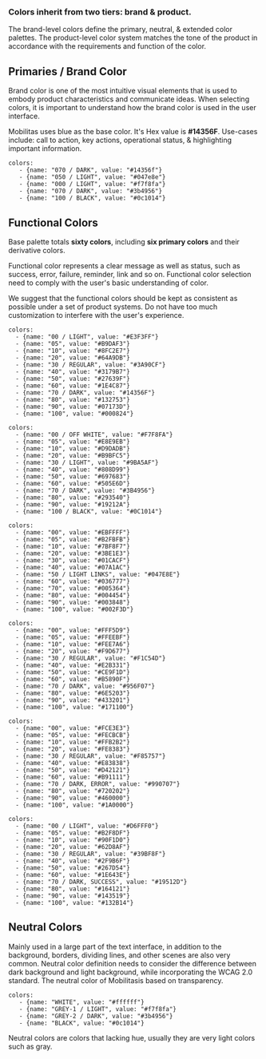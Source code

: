 ### Colors inherit from two tiers: **brand** & **product**. 

The brand-level colors define the primary, neutral, & extended color palettes. The product-level color system matches the tone of the product in accordance with the requirements and function of the color.

## Primaries / Brand Color
Brand color is one of the most intuitive visual elements that is used to embody product characteristics and communicate ideas. When selecting colors, it is important to understand how the brand color is used in the user interface. 

Mobilitas uses blue as the base color. It's Hex value is **#14356F**. Use-cases include: call to action, key actions, operational status, & highlighting important information.

```color-palette
colors:
   - {name: "070 / DARK", value: "#14356f"}
   - {name: "050 / LIGHT", value: "#047e8e"}
   - {name: "000 / LIGHT", value: "#f7f8fa"}
   - {name: "070 / DARK", value: "#3b4956"}
   - {name: "100 / BLACK", value: "#0c1014"}
```

## Functional Colors
Base palette totals **sixty colors**, including **six primary colors** and their derivative colors.

Functional color represents a clear message as well as status, such as success, error, failure, reminder, link and so on. Functional color selection need to comply with the user's basic understanding of color. 

We suggest that the functional colors should be kept as consistent as possible under a set of product systems. Do not have too much customization to interfere with the user's experience.

```color-palette|span-1
colors:
  - {name: "00 / LIGHT", value: "#E3F3FF"}
  - {name: "05", value: "#B9DAF3"}
  - {name: "10", value: "#8FC2E7"}
  - {name: "20", value: "#64A9DB"}
  - {name: "30 / REGULAR", value: "#3A90CF"}
  - {name: "40", value: "#3179B7"}
  - {name: "50", value: "#27639F"}
  - {name: "60", value: "#1E4C87"}
  - {name: "70 / DARK", value: "#14356F"}
  - {name: "80", value: "#132753"}
  - {name: "90", value: "#07173D"}
  - {name: "100", value: "#000824"}
```
```color-palette|span-1
colors:
  - {name: "00 / OFF WHITE", value: "#F7F8FA"}
  - {name: "05", value: "#E8E9EB"}
  - {name: "10", value: "#D9DADB"}
  - {name: "20", value: "#B9BFC5"}
  - {name: "30 / LIGHT", value: "#9BA5AF"}
  - {name: "40", value: "#808D99"}
  - {name: "50", value: "#697683"}
  - {name: "60", value: "#505E6D"}
  - {name: "70 / DARK", value: "#3B4956"}
  - {name: "80", value: "#293540"}
  - {name: "90", value: "#19212A"}
  - {name: "100 / BLACK", value: "#0C1014"}
```
```color-palette|span-1
colors:
  - {name: "00", value: "#EBFFFF"}
  - {name: "05", value: "#B2FBFB"}
  - {name: "10", value: "#7BF8F7"}
  - {name: "20", value: "#3BE1E3"}
  - {name: "30", value: "#01CACF"}
  - {name: "40", value: "#07A1AC"}
  - {name: "50 / LIGHT LINKS", value: "#047E8E"}
  - {name: "60", value: "#036777"}
  - {name: "70", value: "#005364"}
  - {name: "80", value: "#004454"}
  - {name: "90", value: "#003848"}
  - {name: "100", value: "#002F3D"}
```
```color-palette|span-1
colors:
  - {name: "00", value: "#FFF5D9"}
  - {name: "05", value: "#FFEEBF"}
  - {name: "10", value: "#FEE7A6"}
  - {name: "20", value: "#F9D677"}
  - {name: "30 / REGULAR", value: "#F1C54D"}
  - {name: "40", value: "#E2B331"}
  - {name: "50", value: "#CE9F1D"}
  - {name: "60", value: "#B5890F"}
  - {name: "70 / DARK", value: "#956F07"}
  - {name: "80", value: "#6E5203"}
  - {name: "90", value: "#433201"}
  - {name: "100", value: "#171100"}
```
```color-palette|span-1
colors:
  - {name: "00", value: "#FCE3E3"}
  - {name: "05", value: "#FECBCB"}
  - {name: "10", value: "#FFB2B2"}
  - {name: "20", value: "#FE8383"}
  - {name: "30 / REGULAR", value: "#F85757"}
  - {name: "40", value: "#E83838"}
  - {name: "50", value: "#D42121"}
  - {name: "60", value: "#B91111"}
  - {name: "70 / DARK, ERROR", value: "#990707"}
  - {name: "80", value: "#720202"}
  - {name: "90", value: "#460000"}
  - {name: "100", value: "#1A0000"}
```
```color-palette|span-1
colors:
  - {name: "00 / LIGHT", value: "#D6FFF0"}
  - {name: "05", value: "#B2F8DF"}
  - {name: "10", value: "#90F1D0"}
  - {name: "20", value: "#62D8AF"}
  - {name: "30 / REGULAR", value: "#39BF8F"}
  - {name: "40", value: "#2F9B6F"}
  - {name: "50", value: "#267D54"}
  - {name: "60", value: "#1E643E"}
  - {name: "70 / DARK, SUCCESS", value: "#19512D"}
  - {name: "80", value: "#164121"}
  - {name: "90", value: "#143519"}
  - {name: "100", value: "#132B14"}
```

## Neutral Colors
Mainly used in a large part of the text interface, in addition to the background, borders, dividing lines, and other scenes are also very common. Neutral color definition needs to consider the difference between dark background and light background, while incorporating the WCAG 2.0 standard. The neutral color of Mobilitasis based on transparency.

```color-palette|horizontal
colors:
   - {name: "WHITE", value: "#ffffff"}
   - {name: "GREY-1 / LIGHT", value: "#f7f8fa"}
   - {name: "GREY-2 / DARK", value: "#3b4956"}
   - {name: "BLACK", value: "#0c1014"}
```
Neutral colors are colors that lacking hue, usually they are very light colors such as gray.
